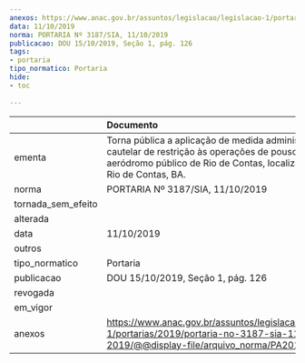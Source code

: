 ```yaml
---
anexos: https://www.anac.gov.br/assuntos/legislacao/legislacao-1/portarias/2019/portaria-no-3187-sia-11-10-2019/@@display-file/arquivo_norma/PA2019-3187.pdf
data: 11/10/2019
norma: PORTARIA Nº 3187/SIA, 11/10/2019
publicacao: DOU 15/10/2019, Seção 1, pág. 126
tags:
- portaria
tipo_normatico: Portaria
hide: 
- toc 
 
---
```


|                    | Documento                                                                                                                                                                 |
|:-------------------|:--------------------------------------------------------------------------------------------------------------------------------------------------------------------------|
| ementa             | Torna pública a aplicação de medida administrativa cautelar de restrição às operações de pouso no aeródromo público de Rio de Contas, localizado em de Rio de Contas, BA. |
| norma              | PORTARIA Nº 3187/SIA, 11/10/2019                                                                                                                                          |
| tornada_sem_efeito |                                                                                                                                                                           |
| alterada           |                                                                                                                                                                           |
| data               | 11/10/2019                                                                                                                                                                |
| outros             |                                                                                                                                                                           |
| tipo_normatico     | Portaria                                                                                                                                                                  |
| publicacao         | DOU 15/10/2019, Seção 1, pág. 126                                                                                                                                         |
| revogada           |                                                                                                                                                                           |
| em_vigor           |                                                                                                                                                                           |
| anexos             | https://www.anac.gov.br/assuntos/legislacao/legislacao-1/portarias/2019/portaria-no-3187-sia-11-10-2019/@@display-file/arquivo_norma/PA2019-3187.pdf                      |